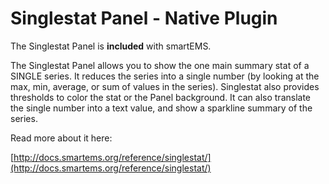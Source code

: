 # Singlestat Panel -  Native Plugin

The Singlestat Panel is **included** with smartEMS.

The Singlestat Panel allows you to show the one main summary stat of a SINGLE series. It reduces the series into a single number (by looking at the max, min, average, or sum of values in the series). Singlestat also provides thresholds to color the stat or the Panel background. It can also translate the single number into a text value, and show a sparkline summary of the series.

Read more about it here:

[http://docs.smartems.org/reference/singlestat/](http://docs.smartems.org/reference/singlestat/)
